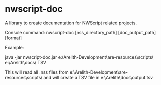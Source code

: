 # nwscript-doc

A library to create documentation for NWScript related projects.


Console command:
nwscript-doc [nss_directory_path] [doc_output_path] [format]

Example:

java -jar nwscript-doc.jar e:\Arelith-Development\are-resources\scripts\ e:\Arelith\docs\ TSV

This will read all .nss files from e:\Arelith-Development\are-resources\scripts\ and will create a TSV file in e:\Arelith\docs\output.tsv
